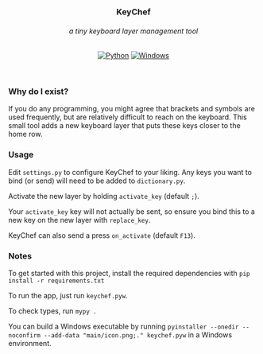 <div align="center">

### KeyChef

###### a tiny keyboard layer management tool

[![Python](https://img.shields.io/badge/python-3670A0?logo=python&logoColor=ffdd54)](https://www.python.org)
[![Windows](https://shields.io/badge/Windows--9cf?logo=Windows&style=social)](https://www.microsoft.com/software-download/windows11)

</div>
<br />

### Why do I exist?

If you do any programming, you might agree that brackets and symbols are used frequently, but are relatively difficult to reach on the keyboard. This small tool adds a new keyboard layer that puts these keys closer to the home row.

### Usage

Edit `settings.py` to configure KeyChef to your liking. Any keys you want to bind (or send) will need to be added to `dictionary.py`.

Activate the new layer by holding `activate_key` (default `;`).

Your `activate_key` key will not actually be sent, so ensure you bind this to a new key on the new layer with `replace_key`.

KeyChef can also send a press `on_activate` (default `F13`).

### Notes

To get started with this project, install the required dependencies with `pip install -r requirements.txt`

To run the app, just run `keychef.pyw`.

To check types, run `mypy .`

You can build a Windows executable by running `pyinstaller --onedir --noconfirm --add-data "main/icon.png;." keychef.pyw` in a Windows environment.
